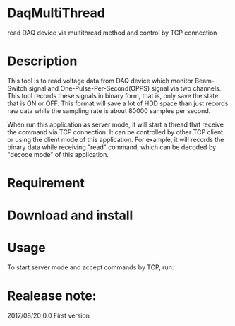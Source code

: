 DaqMultiThread
==============
read DAQ device via multithread method and control by TCP connection

# Description

This tool is to read voltage data from DAQ device which monitor Beam-Switch
signal and One-Pulse-Per-Second(OPPS) signal via two channels. This tool records
these signals in binary form, that is, only save the state that is ON or OFF.
This format will save a lot of HDD space than just records raw data while the
sampling rate is about 80000 samples per second.

When run this application as server mode, it will start a thread that receive
the command via TCP connection. It can be controlled by other TCP client or using
the client mode of this application. For example, it will records the binary data
while receiving "read" command, which can be decoded by "decode mode" of this application.

# Requirement

# Download and install


# Usage
To start server mode and accept commands by TCP, run:


# Realease note:
2017/08/20 0.0 First version